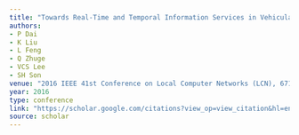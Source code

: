 ```yaml
---
title: "Towards Real-Time and Temporal Information Services in Vehicular Networks via Multi-Objective Optimization"
authors:
- P Dai
- K Liu
- L Feng
- Q Zhuge
- VCS Lee
- SH Son
venue: "2016 IEEE 41st Conference on Local Computer Networks (LCN), 671-679, 2016"
year: 2016
type: conference
link: "https://scholar.google.com/citations?view_op=view_citation&hl=en&user=xtXbq_AAAAAJ&pagesize=100&citation_for_view=xtXbq_AAAAAJ:9yKSN-GCB0IC"
source: scholar
---
```

